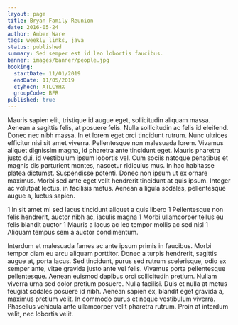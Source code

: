 ```yaml
---
layout: page
title: Bryan Family Reunion
date: 2016-05-24
author: Amber Ware
tags: weekly links, java
status: published
summary: Sed semper est id leo lobortis faucibus.
banner: images/banner/people.jpg
booking:
  startDate: 11/01/2019
  endDate: 11/05/2019
  ctyhocn: ATLCYHX
  groupCode: BFR
published: true
---
```

Mauris sapien elit, tristique id augue eget, sollicitudin aliquam massa. Aenean a sagittis felis, at posuere felis. Nulla sollicitudin ac felis id eleifend. Donec nec nibh massa. In et lorem eget orci tincidunt rutrum. Nunc ultrices efficitur nisi sit amet viverra. Pellentesque non malesuada lorem. Vivamus aliquet dignissim magna, id pharetra ante tincidunt eget. Mauris pharetra justo dui, id vestibulum ipsum lobortis vel. Cum sociis natoque penatibus et magnis dis parturient montes, nascetur ridiculus mus. In hac habitasse platea dictumst. Suspendisse potenti. Donec non ipsum ut ex ornare maximus. Morbi sed ante eget velit hendrerit tincidunt at quis ipsum. Integer ac volutpat lectus, in facilisis metus. Aenean a ligula sodales, pellentesque augue a, luctus sapien.

1 In sit amet mi sed lacus tincidunt aliquet a quis libero
1 Pellentesque non felis hendrerit, auctor nibh ac, iaculis magna
1 Morbi ullamcorper tellus eu felis blandit auctor
1 Mauris a lacus ac leo tempor mollis ac sed nisl
1 Aliquam tempus sem a auctor condimentum.

Interdum et malesuada fames ac ante ipsum primis in faucibus. Morbi tempor diam eu arcu aliquam porttitor. Donec a turpis hendrerit, sagittis augue at, porta lacus. Sed tincidunt, purus sed rutrum scelerisque, odio ex semper ante, vitae gravida justo ante vel felis. Vivamus porta pellentesque pellentesque. Aenean euismod dapibus orci sollicitudin pretium. Nullam viverra urna sed dolor pretium posuere. Nulla facilisi. Duis et nulla at metus feugiat sodales posuere id nibh. Aenean sapien ex, blandit eget gravida a, maximus pretium velit. In commodo purus et neque vestibulum viverra. Phasellus vehicula ante ullamcorper velit pharetra rutrum. Proin at interdum velit, nec lobortis velit.
